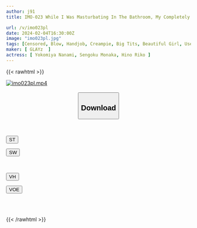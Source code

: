```yaml
---
author: j91
title: IMO-023 While I Was Masturbating In The Bathroom, My Completely Naked Sister Barged In! ? Forbidden Domestic Brother-sister Creampie Incest (3)

url: /v/imo023pl
date: 2024-02-04T16:30:00Z
image: "imo023pl.jpg"
tags: [Censored, Blow, Handjob, Creampie, Big Tits, Beautiful Girl, User Submission, Incest, Documentary, Shaved, Sister, Bath	]
maker: [ GLAYz  ]
actress: [ Yokomiya Nanami, Sengoku Monaka, Hino Riko ]
---
```



{{< rawhtml >}}

<div class="video" data-videoid="9lzPLVexQgFalx3">
    <a href="javascript:;">
        <img src="/v/imo023pl/imo023pl.jpg" width="WIDTH" height="HEIGHT" alt="imo023pl.mp4" loading="lazy">
    </a>
</div>

<script type="text/javascript" src="https://j91.asia/asset/on-demand-st.js"></script>

<br>
  <link rel="stylesheet" href="https://j91.asia/asset/bs5.css">
  
  <center>
  <button class="btn btn-primary" type="button" data-bs-toggle="collapse" data-bs-target=".multi-collapse" aria-expanded="false" aria-controls="multiCollapseExample1 multiCollapseExample2"><h2>Download</h2></button></center>
</p>
<div class="row">
  <div class="col">
    <div class="collapse multi-collapse" id="multiCollapseExample1">
      <div class="card card-body">
	      	      <br>
<div class="buttons">  
<p><a href="https://streamtape.to/v/9lzPLVexQgFalx3" target="_blank"><button class="btn-hover color-3"><i class="fa fa-download"></i> ST</button></a></p>
<p><a href="https://cdnwish.com/0wt2hl4yaxnh" target="_blank"><button class="btn-hover color-2"><i class="fa fa-download"></i> SW</button></a></p></div>
    </div>
  </div>
</div>
  <div class="col">
    <div class="collapse multi-collapse" id="multiCollapseExample2">
      <div class="card card-body">
	      <br>
<div class="buttons">
<p><a href="https://vidhidepro.com/f/95q5rlxbvvfx" target="_blank"><button class="btn-hover color-9"><i class="fa fa-download"></i> VH</button></a></p>
<p><a href="https://voe.sx/ecixnqbhs6vp"><button class="btn-hover color-8"><i class="fa fa-download"></i> VOE</button></a></p></div>
<br><br>
      </div>
    </div>
  </div>
</div>

{{< /rawhtml >}}